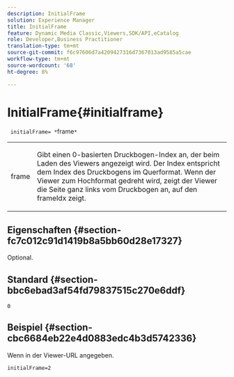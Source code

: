 ```yaml
---
description: InitialFrame
solution: Experience Manager
title: InitialFrame
feature: Dynamic Media Classic,Viewers,SDK/API,eCatalog
role: Developer,Business Practitioner
translation-type: tm+mt
source-git-commit: f6c97606d7a4209427316d7367013ad9585a5cae
workflow-type: tm+mt
source-wordcount: '68'
ht-degree: 8%

---
```



# InitialFrame{#initialframe}

` initialFrame= *`frame`*`

<table id="table_06B5F795889E402FB6BCEA4D882E1422"> 
 <tbody> 
  <tr> 
   <td colname="col1"> <p> <span class="codeph"><span class="varname"> frame</span></span> </p> </td> 
   <td colname="col2"> <p> Gibt einen 0-basierten Druckbogen-Index an, der beim Laden des Viewers angezeigt wird. Der Index entspricht dem Index des Druckbogens im Querformat. Wenn der Viewer zum Hochformat gedreht wird, zeigt der Viewer die Seite ganz links vom Druckbogen an, auf den <span class="codeph"> frameIdx</span> zeigt. </p> </td> 
  </tr> 
 </tbody> 
</table>

## Eigenschaften {#section-fc7c012c91d1419b8a5bb60d28e17327}

Optional.

## Standard {#section-bbc6ebad3af54fd79837515c270e6ddf}

`0`

## Beispiel {#section-cbc6684eb22e4d0883edc4b3d5742336}

Wenn in der Viewer-URL angegeben.

```
initialFrame=2
```

